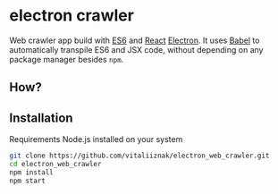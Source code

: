 # electron crawler
Web crawler app build with [ES6] and [React] 
[Electron]. It uses [Babel] to automatically transpile ES6 and JSX code,
without depending on any package manager besides `npm`.

## How?


## Installation
Requirements 
Node.js installed on your system


```bash
git clone https://github.com/vitaliiznak/electron_web_crawler.git
cd electron_web_crawler
npm install
npm start
```

[ES6]: http://exploringjs.com/
[React]: https://facebook.github.io/react/
[Electron]: http://electron.atom.io/
[Babel]: http://babeljs.io

